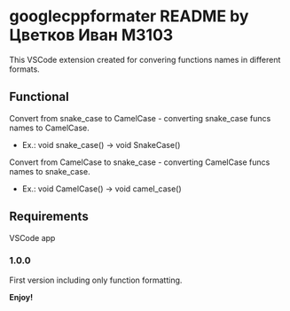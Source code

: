 # googlecppformater README by Цветков Иван M3103

This VSCode extension created for convering functions names in different formats.

## Functional
Convert from snake_case to CamelCase - converting snake_case funcs names to CamelCase.
- Ex.: void snake_case() -> void SnakeCase()

Convert from CamelCase to snake_case - converting CamelCase funcs names to snake_case.
- Ex.: void CamelCase() -> void camel_case()


## Requirements

VSCode app

### 1.0.0
First version including only function formatting.

**Enjoy!**
